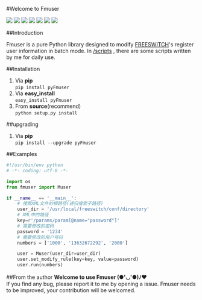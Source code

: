 #Welcome to Fmuser

![](https://travis-ci.org/sudaning/Fmuser.svg?branch=master)
![](https://img.shields.io/pypi/v/pyFmuser.svg)
![](https://img.shields.io/badge/python-3.5-green.svg)
![](https://img.shields.io/badge/python-2.7-green.svg)
![](https://img.shields.io/badge/docs-stable-brightgreen.svg?style=flat)
![](https://img.shields.io/github/stars/sudaning/Fmuser.svg)
![](https://img.shields.io/github/forks/sudaning/Fmuser.svg)

##Introduction

Fmuser is a pure Python library designed to modify [FREESWITCH](https://freeswitch.org/)'s register user information in batch mode.
In [/scripts](https://github.com/sudaning/Fmuser/tree/master/scripts) , there are some scripts written by me for daily use.

##Installation
1. Via **pip**  
```pip install pyFmuser```  
2. Via **easy_install**  
```easy_install pyFmuser```  
3. From **source**(recommend)   
```python setup.py install```  

##upgrading
1. Via **pip**  
```pip install --upgrade pyFmuser```

##Examples
```python
#!/usr/bin/env python 
# -*- coding: utf-8 -*- 

import os
from fmuser import Muser

if __name__ == '__main__':
	# 搜索XML文件的根路径(递归搜索子路径)
	user_dir = '/usr/local/freeswitch/conf/directory'
	# XML中的路径
	key=r'/params/param[@name="password"]'
	# 需要修改的密码
	password = '1234'
	# 需要修改的用户号码
	numbers = ['1000', '13632672292', '2000']

	user = Muser(user_dir=user_dir)
	user.set_modify_rule(key=key, value=password)
	user.run(numbers)
```

##From the author
**Welcome to use Fmuser (●'◡'●)ﾉ♥**  
If you find any bug, please report it to me by opening a issue.
Fmuser needs to be improved, your contribution will be welcomed.




